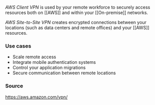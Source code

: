*AWS Client VPN* is used by your remote workforce to securely access resources both on [[AWS]] and within your [[On-premise]] networks.

*AWS Site-to-Site VPN* creates encrypted connections between your locations (such as data centers and remote offices) and your [[AWS]] resources.
### Use cases
* Scale remote access
* Integrate mobile authentication systems
* Control your application migrations
* Secure communication between remote locations
### Source
https://aws.amazon.com/vpn/